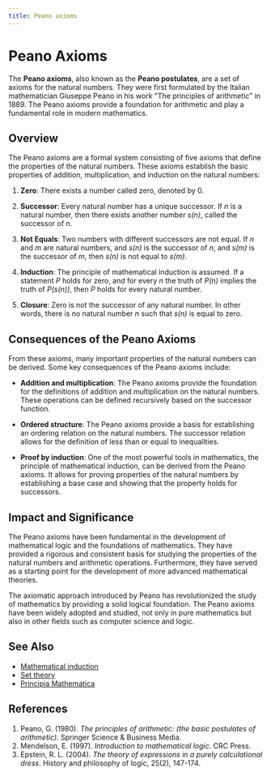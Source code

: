 ```yaml
---
title: Peano axioms
---
```

# Peano Axioms

The **Peano axioms**, also known as the **Peano postulates**, are a set of axioms for the natural numbers. They were first formulated by the Italian mathematician Giuseppe Peano in his work "The principles of arithmetic" in 1889. The Peano axioms provide a foundation for arithmetic and play a fundamental role in modern mathematics.

## Overview

The Peano axioms are a formal system consisting of five axioms that define the properties of the natural numbers. These axioms establish the basic properties of addition, multiplication, and induction on the natural numbers:

1. **Zero**: There exists a number called zero, denoted by 0.

2. **Successor**: Every natural number has a unique successor. If *n* is a natural number, then there exists another number *s(n)*, called the successor of *n*.

3. **Not Equals**: Two numbers with different successors are not equal. If *n* and *m* are natural numbers, and *s(n)* is the successor of *n*, and *s(m)* is the successor of *m*, then *s(n)* is not equal to *s(m)*.

4. **Induction**: The principle of mathematical induction is assumed. If a statement *P* holds for zero, and for every *n* the truth of *P(n)* implies the truth of *P(s(n))*, then *P* holds for every natural number.

5. **Closure**: Zero is not the successor of any natural number. In other words, there is no natural number *n* such that *s(n)* is equal to zero.

## Consequences of the Peano Axioms

From these axioms, many important properties of the natural numbers can be derived. Some key consequences of the Peano axioms include:

- **Addition and multiplication**: The Peano axioms provide the foundation for the definitions of addition and multiplication on the natural numbers. These operations can be defined recursively based on the successor function.

- **Ordered structure**: The Peano axioms provide a basis for establishing an ordering relation on the natural numbers. The successor relation allows for the definition of less than or equal to inequalities.

- **Proof by induction**: One of the most powerful tools in mathematics, the principle of mathematical induction, can be derived from the Peano axioms. It allows for proving properties of the natural numbers by establishing a base case and showing that the property holds for successors.

## Impact and Significance

The Peano axioms have been fundamental in the development of mathematical logic and the foundations of mathematics. They have provided a rigorous and consistent basis for studying the properties of the natural numbers and arithmetic operations. Furthermore, they have served as a starting point for the development of more advanced mathematical theories.

The axiomatic approach introduced by Peano has revolutionized the study of mathematics by providing a solid logical foundation. The Peano axioms have been widely adopted and studied, not only in pure mathematics but also in other fields such as computer science and logic.

## See Also

- [Mathematical induction](https://en.wikipedia.org/wiki/Mathematical_induction)
- [Set theory](https://en.wikipedia.org/wiki/Set_theory)
- [Principia Mathematica](https://en.wikipedia.org/wiki/Principia_Mathematica)

## References

1. Peano, G. (1980). *The principles of arithmetic: (the basic postulates of arithmetic)*. Springer Science & Business Media.
2. Mendelson, E. (1997). *Introduction to mathematical logic*. CRC Press.
3. Epstein, R. L. (2004). *The theory of expressions in a purely calculational dress*. History and philosophy of logic, 25(2), 147-174.